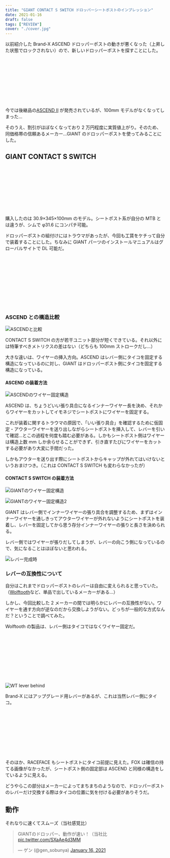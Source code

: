 ```yaml
---
title: "GIANT CONTACT S SWITCH ドロッパーシートポストのインプレッション"
date: 2021-01-16
draft: false
tags: ["REVIEW"]
cover: "./cover.jpg"
---
```


以前紹介した Brand-X ASCEND ドロッパーポストの動きが悪くなった（上昇した状態でロックされない）ので、新しいドロッパーポストを探すことにした。

<div class="iframely-embed"><div class="iframely-responsive" style="height: 140px; padding-bottom: 0;"><a href="https://blog.gensobunya.net/post/2017/04/goodmtbgears/" data-iframely-url="//cdn.iframe.ly/CJ2g1wm?iframe=card-small"></a></div></div>

今では後継品の[ASCEND II](https://ck.jp.ap.valuecommerce.com/servlet/referral?sid=3171302&pid=886701002&vc_url=https%3A%2F%2Fwww.chainreactioncycles.com%2Fjp%2Fja%2Fbrand-x-ascend-%25E3%2583%2589%25E3%2583%25AD%25E3%2583%2583%25E3%2583%2591%25E3%2583%25BC%25E3%2582%25B7%25E3%2583%25BC%25E3%2583%2588%25E3%2583%259D%25E3%2582%25B9%25E3%2583%2588-125-150mm-%2Frp-prod149024%3Futm_source%3Dvaluecommerce%26utm_medium%3Daffiliates) が発売されているが、100mm モデルがなくなってしまった…

そのうえ、割引がほぼなくなっており 2 万円程度に実質値上がり。そのため、同価格帯の信頼あるメーカー…GIANT のドロッパーポストを使ってみることにした。

## GIANT CONTACT S SWITCH

<div class="iframely-embed"><div class="iframely-responsive" style="height: 140px; padding-bottom: 0;"><a href="https://www.giant.co.jp/giant21/acc_datail.php?p_id=A0002410" data-iframely-url="//cdn.iframe.ly/Nv1QmZm"></a></div></div><script async src="//cdn.iframe.ly/embed.js" charset="utf-8"></script>

購入したのは 30.9×345×100mm のモデル。シートポスト系が自分の MTB とは違うが、シムで φ31.6 にコンパチ可能。

ドロッパーポストの組付けにはトラウマがあったが、今回も工賃をケチって自分で装着することにした。ちなみに GIANT パーツのインストールマニュアルはグローバルサイトで DL 可能だ。

<div class="iframely-embed"><div class="iframely-responsive" style="height: 140px; padding-bottom: 0;"><a href="https://www.giant-bicycles.com/global/manuals" data-iframely-url="//cdn.iframe.ly/TLtW4ks?iframe=card-small"></a></div></div><br/>

### ASCEND との構造比較

![ASCENDと比較](./compare.jpg)

CONTACT S SWITCH の方が若干ユニット部分が短くできている。それ以外には特筆すべきメトリクスの差はない（どちらも 100mm ストロークだし…）

大きな違いは、ワイヤーの挿入方向。ASCEND はレバー側にタイコを固定する構造になっているのに対し、GIANT はドロッパーポスト側にタイコを固定する構造になっている。

#### ASCEND の装着方法

![ASCENDのワイヤー固定構造](./brand-x.jpg)

ASCEND は、ちょうどいい張り具合になるインナーワイヤー長を決め、それからワイヤーをカットしてイモネジでシートポストにワイヤーを固定する。

これが装着に関するトラウマの原因で、「いい張り具合」を確認するために仮固定・アウターワイヤーを送り出しながらシートポストを挿入して、レバーを引いて確認…とこの過程を何度も踏む必要がある。しかもシートポスト側はワイヤーは構造上数 mm しか余らせることができず、引き直すたびにワイヤーをカットする必要があり大変に手間だった。

しかもアウターを送り出す際にシートポストからキャップが外れてはいけないというおまけつき。（これは CONTACT S SWITCH も変わらなかったが）

#### CONTACT S SWITCH の装着方法

![GIANTのワイヤー固定構造](./switch_sys.jpg)

![GIANTのワイヤー固定構造2](./install.jpg)

GIANT はレバー側でインナーワイヤーの張り具合を調整するため、まずはインナーワイヤーを通しきってアウターワイヤーが外れないようにシートポストを装着し、レバーを固定してから思う存分インナーワイヤーの張りと長さを決められる。

レバー側ではワイヤーが張りだしてしまうが、レバーの向こう側になっているので、気になることはほぼないと思われる。

![レバー完成時](./lever.jpg)

### レバーの互換性について

自分はこれまでドロッパーポストのレバーは自由に変えられると思っていた。（[Wolftooth](https://ck.jp.ap.valuecommerce.com/servlet/referral?sid=3171302&pid=886701002&vc_url=https%3A%2F%2Fwww.chainreactioncycles.com%2Fjp%2Fja%2Fwolf-tooth-remote-light-action-dropper-lever%2Frp-prod192985%3Futm_source%3Dvaluecommerce%26utm_medium%3Daffiliates)など、単品で出しているメーカーがある…）

しかし、今回比較した 2 メーカーの間では明らかにレバーの互換性がない。ワイヤーを通す方向が逆なのだから交換しようがない。どっちが一般的な方式なんだ？ということで調べてみた。

Wolftooth の製品は、レバー側はタイコではなくワイヤー固定だ。

<div class="iframely-embed"><div class="iframely-responsive" style="height: 140px; padding-bottom: 0;"><a href="https://ck.jp.ap.valuecommerce.com/servlet/referral?sid=3171302&pid=886701002&vc_url=https%3A%2F%2Fwww.chainreactioncycles.com%2Fjp%2Fja%2Fwolf-tooth-remote-light-action-dropper-lever%2Frp-prod192985%3Futm_source%3Dvaluecommerce%26utm_medium%3Daffiliates" data-iframely-url="//cdn.iframe.ly/Zv7EABj"></a></div></div>

![WT lever behind](./wt.png)

Brand-X にはアップグレード用レバーがあるが、これは当然レバー側にタイコ。

<div class="iframely-embed"><div class="iframely-responsive" style="height: 140px; padding-bottom: 0;"><a href="//ck.jp.ap.valuecommerce.com/servlet/referral?sid=3171302&pid=886701002&vc_url=https%3A%2F%2Fwww.chainreactioncycles.com%2Fjp%2Fja%2Fbrand-x-ascend-%25E3%2583%25AC%25E3%2583%2590%25E3%2583%25BC%25E3%2582%25AD%25E3%2583%2583%25E3%2583%2588-v2-%25E3%2582%25AE%25E3%2582%25A2-x1-%2Frp-prod176215%3Futm_source%3Dvaluecommerce%26utm_medium%3Daffiliat" data-iframely-url="//cdn.iframe.ly/MPImrOa"></a></div></div>

そのほか、RACEFACE もシートポストにタイコ前提に見えた。FOX は確信の持てる画像がなかったが、シートポスト側の固定部は ASCEND と同様の構造をしているように見える。

どうやらこの部分はメーカーによってまちまちのようなので、ドロッパーポストのレバーだけ交換する際はタイコの位置に気を付ける必要がありそうだ。

## 動作

それなりに速くてスムーズ（当社感覚比）

<blockquote class="twitter-tweet" data-partner="tweetdeck"><p lang="ja" dir="ltr">GIANTのドロッパー、動作が速い！（当社比 <a href="https://t.co/SXaAe4d3MM">pic.twitter.com/SXaAe4d3MM</a></p>&mdash; ゲン (@gen_sobunya) <a href="https://twitter.com/gen_sobunya/status/1350366314703933442?ref_src=twsrc%5Etfw">January 16, 2021</a></blockquote>
